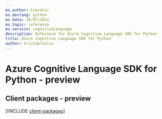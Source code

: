 ```yaml
---
ms.author: krpratic
ms.devlang: python
ms.data: 10/07/2022
ms.topic: reference
ms.service: cognitivelanguage
description: Reference for Azure Cognitive Language SDK for Python
title: Azure Cognitive Language SDK for Python
author: kristapratico
---
```

# Azure Cognitive Language SDK for Python - preview

## Client packages - preview
[!INCLUDE [client-packages](cognitive-language-client-index.md)]